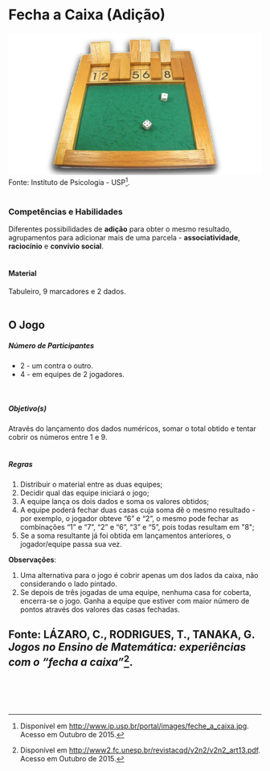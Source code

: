 # Fecha a Caixa (Adição)  

![Fecha a Caixa (Adição)](/imagens/jogos/fecha-caixa.jpg "Fecha a Caixa (Adição)")  
Fonte: Instituto de Psicologia - USP[^1].  
<br/>  

### <i class="fa fa-child"></i> Competências e Habilidades  
Diferentes possibilidades de **adição** para obter o mesmo resultado, agrupamentos para adicionar mais de uma parcela - **associatividade**, **raciocínio** e **convívio social**.  
<br/>  
#### <i class="fa fa-scissors"></i> Material  
Tabuleiro, 9 marcadores e 2 dados.  
<br/>  
## <div class="row text-center">O Jogo</div>  
##### <i class="fa fa-users"></i> Número de Participantes  
- 2 - um contra o outro.  
- 4 - em equipes de 2 jogadores.  
<br/>  

##### <i class="fa fa-trophy"></i> Objetivo(s)  
Através do lançamento dos dados numéricos, somar o total obtido e tentar cobrir os números entre 1 e 9.  
<br/>
##### <i class="fa fa-thumb-tack"></i> Regras  
1. Distribuir o material entre as duas equipes;  
2. Decidir qual das equipe iniciará o jogo;  
3. A equipe lança os dois dados e soma os valores obtidos;  
4. A equipe poderá fechar duas casas cuja soma dê o mesmo resultado - por exemplo, o jogador obteve “6” e “2”, o mesmo pode fechar as combinações “1” e “7”, “2” e “6”, “3” e “5”, pois todas resultam em "8";  
5. Se a soma resultante já foi obtida em lançamentos anteriores, o jogador/equipe passa sua vez.  

**Observações**:
1. Uma alternativa para o jogo é cobrir apenas um dos lados da caixa, não considerando o lado pintado.
2. Se depois de três jogadas de uma equipe, nenhuma casa for coberta, encerra-se o jogo. Ganha a equipe que estiver com maior número de pontos através dos valores das casas fechadas.

Fonte: LÁZARO, C., RODRIGUES, T., TANAKA, G. *Jogos no Ensino de Matemática: experiências com o “fecha a caixa”*[^2].  
<br/>  
---
[^1]: Disponível em http://www.ip.usp.br/portal/images/feche_a_caixa.jpg. Acesso em Outubro de 2015.  
[^2]: Disponível em http://www2.fc.unesp.br/revistacqd/v2n2/v2n2_art13.pdf. Acesso em Outubro de 2015.  
<br/>  
<br/>  
